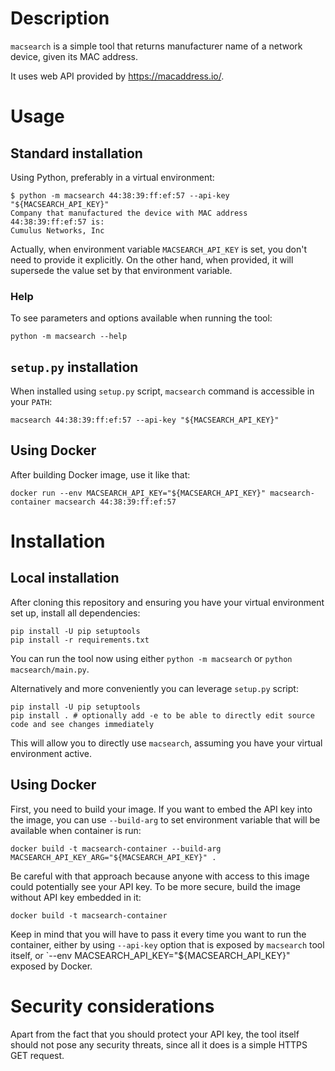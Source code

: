 # Description

`macsearch` is a simple tool that returns manufacturer name of a network device, given its MAC address.

It uses web API provided by https://macaddress.io/.

# Usage

## Standard installation

Using Python, preferably in a virtual environment:

```shell
$ python -m macsearch 44:38:39:ff:ef:57 --api-key "${MACSEARCH_API_KEY}"
Company that manufactured the device with MAC address 44:38:39:ff:ef:57 is:
Cumulus Networks, Inc
```

Actually, when environment variable `MACSEARCH_API_KEY` is set, you don't need to provide it explicitly. On the other
hand, when provided, it will supersede the value set by that environment variable.

### Help

To see parameters and options available when running the tool:

```shell
python -m macsearch --help
```

## `setup.py` installation

When installed using `setup.py` script, `macsearch` command is accessible in your `PATH`:

```shell
macsearch 44:38:39:ff:ef:57 --api-key "${MACSEARCH_API_KEY}"
```

## Using Docker

After building Docker image, use it like that:

```shell
docker run --env MACSEARCH_API_KEY="${MACSEARCH_API_KEY}" macsearch-container macsearch 44:38:39:ff:ef:57
```

# Installation

## Local installation

After cloning this repository and ensuring you have your virtual environment set up, install all dependencies:

```shell
pip install -U pip setuptools
pip install -r requirements.txt
```

You can run the tool now using either `python -m macsearch` or `python macsearch/main.py`.

Alternatively and more conveniently you can leverage `setup.py` script:

```shell
pip install -U pip setuptools
pip install . # optionally add -e to be able to directly edit source code and see changes immediately
```

This will allow you to directly use `macsearch`, assuming you have your virtual environment active.

## Using Docker

First, you need to build your image. If you want to embed the API key into the image, you can use `--build-arg` to set
environment variable that will be available when container is run:

```shell
docker build -t macsearch-container --build-arg MACSEARCH_API_KEY_ARG="${MACSEARCH_API_KEY}" .
```

Be careful with that approach because anyone with access to this image could potentially see your API key. To be more
secure, build the image without API key embedded in it:

```shell
docker build -t macsearch-container
```

Keep in mind that you will have to pass it every time you want to run the container, either by using `--api-key` option
that is exposed by `macsearch` tool itself, or `--env MACSEARCH_API_KEY="${MACSEARCH_API_KEY}" exposed by Docker.

# Security considerations

Apart from the fact that you should protect your API key, the tool itself should not pose any security threats, since
all it does is a simple HTTPS GET request.
